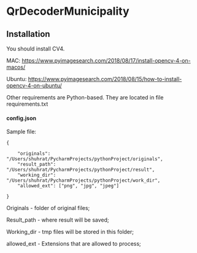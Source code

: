 # QrDecoderMunicipality

## Installation

You should install CV4.

MAC: https://www.pyimagesearch.com/2018/08/17/install-opencv-4-on-macos/

Ubuntu: https://www.pyimagesearch.com/2018/08/15/how-to-install-opencv-4-on-ubuntu/

Other requirements are Python-based. They are located in file requirements.txt

#### config.json
Sample file:

    {
  
        "originals": "/Users/shuhrat/PycharmProjects/pythonProject/originals",
        "result_path": "/Users/shuhrat/PycharmProjects/pythonProject/result",
        "working_dir": "/Users/shuhrat/PycharmProjects/pythonProject/work_dir",
        "allowed_ext": ["png", "jpg", "jpeg"]

    }
Originals - folder of original files;

Result_path - where result will be saved;

Working_dir - tmp files will be stored in this folder;

allowed_ext - Extensions that are allowed to process;